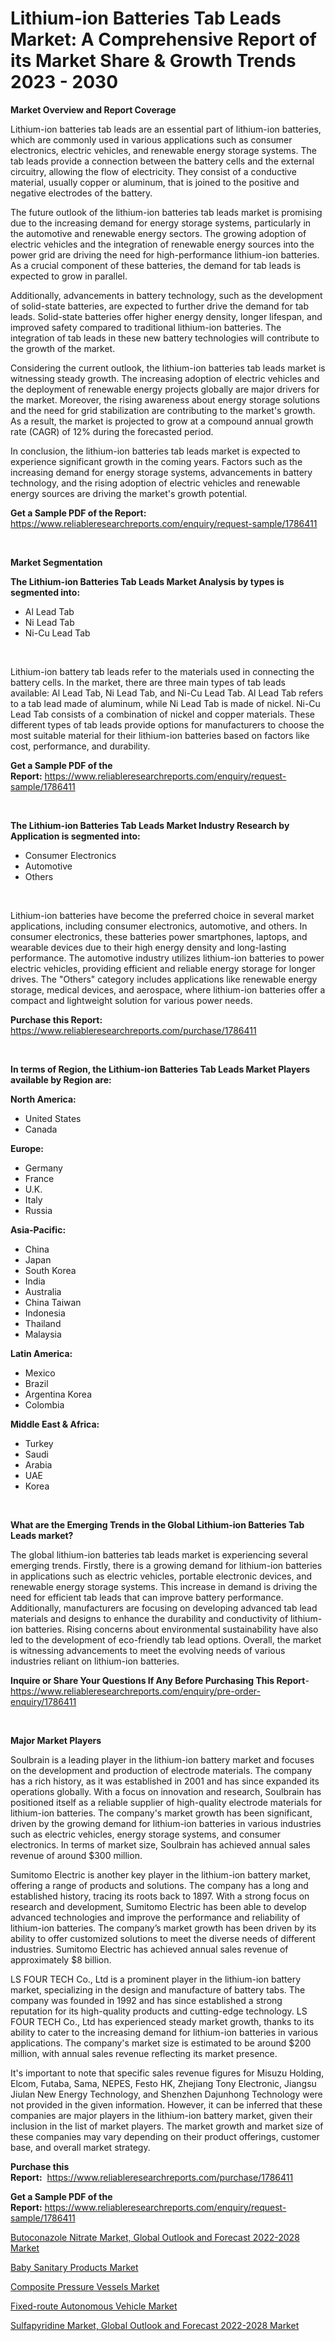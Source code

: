 <p><h1>Lithium-ion Batteries Tab Leads Market: A Comprehensive Report of its Market Share & Growth Trends 2023 - 2030</h1></p><p><strong>Market Overview and Report Coverage</strong></p>
<p><p>Lithium-ion batteries tab leads are an essential part of lithium-ion batteries, which are commonly used in various applications such as consumer electronics, electric vehicles, and renewable energy storage systems. The tab leads provide a connection between the battery cells and the external circuitry, allowing the flow of electricity. They consist of a conductive material, usually copper or aluminum, that is joined to the positive and negative electrodes of the battery.</p><p>The future outlook of the lithium-ion batteries tab leads market is promising due to the increasing demand for energy storage systems, particularly in the automotive and renewable energy sectors. The growing adoption of electric vehicles and the integration of renewable energy sources into the power grid are driving the need for high-performance lithium-ion batteries. As a crucial component of these batteries, the demand for tab leads is expected to grow in parallel.</p><p>Additionally, advancements in battery technology, such as the development of solid-state batteries, are expected to further drive the demand for tab leads. Solid-state batteries offer higher energy density, longer lifespan, and improved safety compared to traditional lithium-ion batteries. The integration of tab leads in these new battery technologies will contribute to the growth of the market.</p><p>Considering the current outlook, the lithium-ion batteries tab leads market is witnessing steady growth. The increasing adoption of electric vehicles and the deployment of renewable energy projects globally are major drivers for the market. Moreover, the rising awareness about energy storage solutions and the need for grid stabilization are contributing to the market's growth. As a result, the market is projected to grow at a compound annual growth rate (CAGR) of 12% during the forecasted period.</p><p>In conclusion, the lithium-ion batteries tab leads market is expected to experience significant growth in the coming years. Factors such as the increasing demand for energy storage systems, advancements in battery technology, and the rising adoption of electric vehicles and renewable energy sources are driving the market's growth potential.</p></p>
<p><strong>Get a Sample PDF of the Report:</strong> <a href="https://www.reliableresearchreports.com/enquiry/request-sample/1786411">https://www.reliableresearchreports.com/enquiry/request-sample/1786411</a></p>
<p>&nbsp;</p>
<p><strong>Market Segmentation</strong></p>
<p><strong>The Lithium-ion Batteries Tab Leads Market Analysis by types is segmented into:</strong></p>
<p><ul><li>Al Lead Tab</li><li>Ni Lead Tab</li><li>Ni-Cu Lead Tab</li></ul></p>
<p>&nbsp;</p>
<p><p>Lithium-ion battery tab leads refer to the materials used in connecting the battery cells. In the market, there are three main types of tab leads available: Al Lead Tab, Ni Lead Tab, and Ni-Cu Lead Tab. Al Lead Tab refers to a tab lead made of aluminum, while Ni Lead Tab is made of nickel. Ni-Cu Lead Tab consists of a combination of nickel and copper materials. These different types of tab leads provide options for manufacturers to choose the most suitable material for their lithium-ion batteries based on factors like cost, performance, and durability.</p></p>
<p><strong>Get a Sample PDF of the Report:</strong>&nbsp;<a href="https://www.reliableresearchreports.com/enquiry/request-sample/1786411">https://www.reliableresearchreports.com/enquiry/request-sample/1786411</a></p>
<p>&nbsp;</p>
<p><strong>The Lithium-ion Batteries Tab Leads Market Industry Research by Application is segmented into:</strong></p>
<p><ul><li>Consumer Electronics</li><li>Automotive</li><li>Others</li></ul></p>
<p>&nbsp;</p>
<p><p>Lithium-ion batteries have become the preferred choice in several market applications, including consumer electronics, automotive, and others. In consumer electronics, these batteries power smartphones, laptops, and wearable devices due to their high energy density and long-lasting performance. The automotive industry utilizes lithium-ion batteries to power electric vehicles, providing efficient and reliable energy storage for longer drives. The "Others" category includes applications like renewable energy storage, medical devices, and aerospace, where lithium-ion batteries offer a compact and lightweight solution for various power needs.</p></p>
<p><strong>Purchase this Report:</strong>&nbsp; <a href="https://www.reliableresearchreports.com/purchase/1786411">https://www.reliableresearchreports.com/purchase/1786411</a></p>
<p>&nbsp;</p>
<p><strong>In terms of Region, the Lithium-ion Batteries Tab Leads Market Players available by Region are:</strong></p>
<p>
    <p> <strong> North America: </strong>
        <ul>
            <li>United States</li>
            <li>Canada</li>
        </ul>
        </p> 
    <p> <strong> Europe: </strong>
        <ul>
            <li>Germany</li>
            <li>France</li>
            <li>U.K.</li>
            <li>Italy</li>
            <li>Russia</li>
        </ul>
        </p> 
    <p> <strong> Asia-Pacific: </strong>
        <ul>
            <li>China</li>
            <li>Japan</li>
            <li>South Korea</li>
            <li>India</li>
            <li>Australia</li>
            <li>China Taiwan</li>
            <li>Indonesia</li>
            <li>Thailand</li>
            <li>Malaysia</li>
        </ul>
        </p> 
    <p> <strong> Latin America: </strong>
        <ul>
            <li>Mexico</li>
            <li>Brazil</li>
            <li>Argentina Korea</li>
            <li>Colombia</li>
        </ul>
        </p> 
    <p> <strong> Middle East & Africa: </strong>
        <ul>
            <li>Turkey</li>
            <li>Saudi</li>
            <li>Arabia</li>
            <li>UAE</li>
            <li>Korea</li>
        </ul>
    </p>
    </p>
<p>&nbsp;</p>
<p><strong>What are the Emerging Trends in the Global Lithium-ion Batteries Tab Leads market?</strong></p>
<p><p>The global lithium-ion batteries tab leads market is experiencing several emerging trends. Firstly, there is a growing demand for lithium-ion batteries in applications such as electric vehicles, portable electronic devices, and renewable energy storage systems. This increase in demand is driving the need for efficient tab leads that can improve battery performance. Additionally, manufacturers are focusing on developing advanced tab lead materials and designs to enhance the durability and conductivity of lithium-ion batteries. Rising concerns about environmental sustainability have also led to the development of eco-friendly tab lead options. Overall, the market is witnessing advancements to meet the evolving needs of various industries reliant on lithium-ion batteries.</p></p>
<p><strong>Inquire or Share Your Questions If Any Before Purchasing This Report</strong>- <a href="https://www.reliableresearchreports.com/enquiry/pre-order-enquiry/1786411">https://www.reliableresearchreports.com/enquiry/pre-order-enquiry/1786411</a></p>
<p>&nbsp;</p>
<p><strong>Major Market Players</strong></p>
<p><p>Soulbrain is a leading player in the lithium-ion battery market and focuses on the development and production of electrode materials. The company has a rich history, as it was established in 2001 and has since expanded its operations globally. With a focus on innovation and research, Soulbrain has positioned itself as a reliable supplier of high-quality electrode materials for lithium-ion batteries. The company's market growth has been significant, driven by the growing demand for lithium-ion batteries in various industries such as electric vehicles, energy storage systems, and consumer electronics. In terms of market size, Soulbrain has achieved annual sales revenue of around $300 million.</p><p>Sumitomo Electric is another key player in the lithium-ion battery market, offering a range of products and solutions. The company has a long and established history, tracing its roots back to 1897. With a strong focus on research and development, Sumitomo Electric has been able to develop advanced technologies and improve the performance and reliability of lithium-ion batteries. The company’s market growth has been driven by its ability to offer customized solutions to meet the diverse needs of different industries. Sumitomo Electric has achieved annual sales revenue of approximately $8 billion.</p><p>LS FOUR TECH Co., Ltd is a prominent player in the lithium-ion battery market, specializing in the design and manufacture of battery tabs. The company was founded in 1992 and has since established a strong reputation for its high-quality products and cutting-edge technology. LS FOUR TECH Co., Ltd has experienced steady market growth, thanks to its ability to cater to the increasing demand for lithium-ion batteries in various applications. The company's market size is estimated to be around $200 million, with annual sales revenue reflecting its market presence.</p><p>It's important to note that specific sales revenue figures for Misuzu Holding, Elcom, Futaba, Sama, NEPES, Festo HK, Zhejiang Tony Electronic, Jiangsu Jiulan New Energy Technology, and Shenzhen Dajunhong Technology were not provided in the given information. However, it can be inferred that these companies are major players in the lithium-ion battery market, given their inclusion in the list of market players. The market growth and market size of these companies may vary depending on their product offerings, customer base, and overall market strategy.</p></p>
<p><strong>Purchase this Report:</strong>&nbsp;&nbsp;<a href="https://www.reliableresearchreports.com/purchase/1786411">https://www.reliableresearchreports.com/purchase/1786411</a></p>
<p></p>
<p><strong>Get a Sample PDF of the Report:</strong>&nbsp;<a href="https://www.reliableresearchreports.com/enquiry/request-sample/1786411">https://www.reliableresearchreports.com/enquiry/request-sample/1786411</a></p>
<p><p><a href="https://medium.com/@zoeyjohns1903/butoconazole-nitrate-market-global-outlook-and-forecast-2022-2028-market-share-evolution-and-c0a3001206d8">Butoconazole Nitrate Market, Global Outlook and Forecast 2022-2028 Market</a></p><p><a href="https://www.linkedin.com/pulse/baby-sanitary-products-market-size-share-amp-trends/">Baby Sanitary Products Market</a></p><p><a href="https://github.com/provorikovar/Market-Research-Report-List-1/blob/main/composite-pressure-vessels-market.md">Composite Pressure Vessels Market</a></p><p><a href="https://www.linkedin.com/pulse/fixed-route-autonomous-vehicle-market-challenges-opportunities/">Fixed-route Autonomous Vehicle Market</a></p><p><a href="https://medium.com/@bartlakin/sulfapyridine-market-global-outlook-and-forecast-2022-2028-market-size-cagr-trends-2024-2030-ade5611d0383">Sulfapyridine Market, Global Outlook and Forecast 2022-2028 Market</a></p></p>